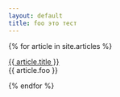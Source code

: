 ```yaml
---
layout: default
title: foo это тест
---
```


{% for article in site.articles %}
 <p><a href="{{ article.url }}">{{ article.title }}</a><br/>
   {{ article.foo }}</p>
{% endfor %}
